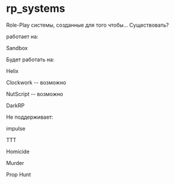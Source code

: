 # rp_systems

Role-Play системы, созданные для того чтобы... Существовать?










работает на: 

Sandbox









Будет работать на: 


Helix

Clockwork -- возможно

NutScript -- возможно

DarkRP











Не поддерживает:


impulse

TTT

Homicide

Murder

Prop Hunt
